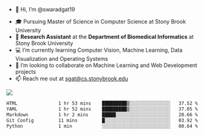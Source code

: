 - 👋 Hi, I’m @swaradgat19
<!-- - 👀 I’m interested in  -->
- 🎓 Pursuing Master of Science in Computer Science at Stony Brook University
- :microscope: **Research Assistant** at the **Department of Biomedical Informatics** at Stony Brook University 
- 💻 I’m currently learning Computer Vision, Machine Learning, Data Visualization and Operating Systems
- 💞️ I’m looking to collaborate on Machine Learning and Web Development projects 
- 📫 Reach me out at sgat@cs.stonybrook.edu

![](https://komarev.com/ghpvc/?username=your-github-username&color=green)

<!--START_SECTION:waka-->

```txt
HTML               1 hr 53 mins    █████████▒░░░░░░░░░░░░░░░   37.52 %
YAML               1 hr 52 mins    █████████▒░░░░░░░░░░░░░░░   37.05 %
Markdown           1 hr 2 mins     █████░░░░░░░░░░░░░░░░░░░░   20.66 %
Git Config         11 mins         █░░░░░░░░░░░░░░░░░░░░░░░░   03.92 %
Python             1 min           ░░░░░░░░░░░░░░░░░░░░░░░░░   00.64 %
```

<!--END_SECTION:waka-->

<!---
swaradgat19/swaradgat19 is a ✨ special ✨ repository because its `README.md` (this file) appears on your GitHub profile.
You can click the Preview link to take a look at your changes.
--->
